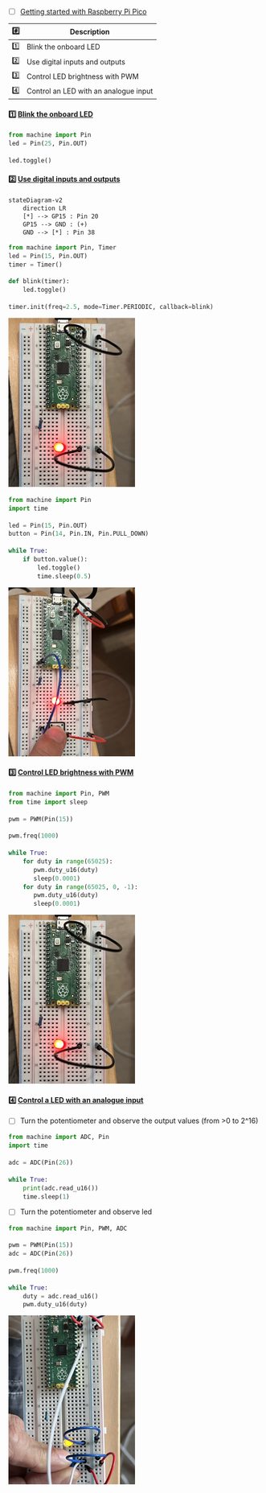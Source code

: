 


- [ ] [Getting started with Raspberry Pi Pico](https://projects.raspberrypi.org/en/projects/getting-started-with-the-pico)

| :hash: | Description |
|-|-|
| [:one:](README.md#one-blink-the-onboard-led) |  Blink the onboard LED |
| [:two:](README.md#two--use-digital-inputs-and-outputs) | Use digital inputs and outputs |
| [:three:](README.md#three--control-led-brightness-with--pwm) | Control LED brightness with PWM |
| [:four:](README.md#four-control-a-led-with-an-analogue-input) | Control an LED with an analogue input |


#### :one: [Blink the onboard LED](https://projects.raspberrypi.org/en/projects/getting-started-with-the-pico/5)


```python
from machine import Pin
led = Pin(25, Pin.OUT)

led.toggle()
```

#### :two:  [Use digital inputs and outputs](https://projects.raspberrypi.org/en/projects/getting-started-with-the-pico/6)

```mermaid
stateDiagram-v2
    direction LR
    [*] --> GP15 : Pin 20
    GP15 --> GND : (+)
    GND --> [*] : Pin 38
```

```python
from machine import Pin, Timer
led = Pin(15, Pin.OUT)
timer = Timer()

def blink(timer):
    led.toggle()

timer.init(freq=2.5, mode=Timer.PERIODIC, callback=blink)
```

<img src=images/IMG_4390.jpg width='50%' height='50%' > </img>

```python
from machine import Pin
import time

led = Pin(15, Pin.OUT)
button = Pin(14, Pin.IN, Pin.PULL_DOWN)

while True:
    if button.value():
        led.toggle()
        time.sleep(0.5)
```

<img src=images/IMG_4391.jpg width='50%' height='50%' > </img>

#### :three:  [Control LED brightness with ](https://projects.raspberrypi.org/en/projects/getting-started-with-the-pico/7) [PWM](https://en.wikipedia.org/wiki/Pulse-width_modulation)

```python
from machine import Pin, PWM
from time import sleep

pwm = PWM(Pin(15))

pwm.freq(1000)

while True:
    for duty in range(65025):
       pwm.duty_u16(duty)
       sleep(0.0001)
    for duty in range(65025, 0, -1):
       pwm.duty_u16(duty)
       sleep(0.0001)
```
<img src=images/IMG_4390.jpg width='50%' height='50%' > </img>

#### :four: [Control a LED with an analogue input](https://projects.raspberrypi.org/en/projects/getting-started-with-the-pico/8)

- [ ] Turn the potentiometer and observe the output values (from >0 to 2^16)

```python
from machine import ADC, Pin
import time

adc = ADC(Pin(26))

while True:
    print(adc.read_u16())
    time.sleep(1)
```

- [ ] Turn the potentiometer and observe led 

```python
from machine import Pin, PWM, ADC

pwm = PWM(Pin(15))
adc = ADC(Pin(26))

pwm.freq(1000)

while True:
    duty = adc.read_u16()
    pwm.duty_u16(duty)
```

<img src=images/IMG_4394.jpg width='50%' height='50%' > </img>

